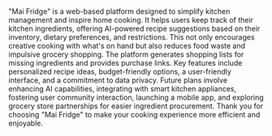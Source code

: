 #
"Mai Fridge" is a web-based platform designed to simplify kitchen management and inspire home cooking. It helps users keep track of their kitchen ingredients, offering AI-powered recipe suggestions based on their inventory, dietary preferences, and restrictions. This not only encourages creative cooking with what's on hand but also reduces food waste and impulsive grocery shopping. The platform generates shopping lists for missing ingredients and provides purchase links. Key features include personalized recipe ideas, budget-friendly options, a user-friendly interface, and a commitment to data privacy. Future plans involve enhancing AI capabilities, integrating with smart kitchen appliances, fostering user community interaction, launching a mobile app, and exploring grocery store partnerships for easier ingredient procurement. Thank you for choosing "Mai Fridge" to make your cooking experience more efficient and enjoyable.
